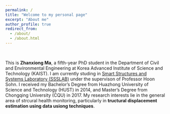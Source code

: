 ```yaml
---
permalink: /
title: "Welcome to my personal page"
excerpt: "About me"
author_profile: true
redirect_from: 
  - /about/
  - /about.html
---
```


&nbsp;

This is **Zhanxiong Ma**, a fifth-year PhD student in the Department of Civil and Environmental Engineering at Korea Advanced Institute of Science and Technology (KAIST). I am currently studing in [Smart Structures and Systems Laboratory (SSSLAB)](http://ssslab.kaist.ac.kr/main/main.html) under the supervison of Professor Hoon Sohn. I received my Bachelor’s Degree from Huazhong University of Science and Technology (HUST) in 2014, and Master’s Degree from Chongqing University (CQU) in 2017. My research interests lie in the general area of strcural health monitoring, particularly in **tructural displacement estimation using data usiong techniques**.
